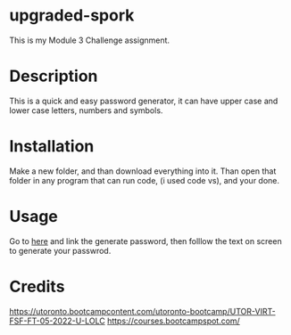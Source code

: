 # upgraded-spork

This is my Module 3 Challenge assignment.

# Description

This is a quick and easy password generator, it can have upper case and lower case letters, numbers and symbols.

# Installation

Make a new folder, and than download everything into it. Than open that folder in any program that can run code, (i used code vs), and your done.

# Usage

Go to [here](https://sw33ws.github.io/Password-Generator/) and link the generate password, then folllow the text on screen to generate your passwrod.

# Credits

https://utoronto.bootcampcontent.com/utoronto-bootcamp/UTOR-VIRT-FSF-FT-05-2022-U-LOLC 
https://courses.bootcampspot.com/
